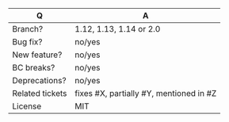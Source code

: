 | Q               | A
|-----------------|-----
| Branch?         | 1.12, 1.13, 1.14 or 2.0 <!-- see the comment below -->
| Bug fix?        | no/yes
| New feature?    | no/yes
| BC breaks?      | no/yes
| Deprecations?   | no/yes <!-- don't forget to update the UPGRADE-*.md file -->
| Related tickets | fixes #X, partially #Y, mentioned in #Z
| License         | MIT

<!--
 - Bug fixes must be submitted against the 1.12 or 1.13 branches
 - Features and deprecations must be submitted against the 1.14 branch
 - Features, removing deprecations and BC breaks must be submitted against the 2.0 branch
 - Make sure that the correct base branch is set

 To be sure you are not breaking any Backward Compatibilities, check the documentation:
 https://docs.sylius.com/en/latest/book/organization/backward-compatibility-promise.html
-->
